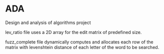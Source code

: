 # ADA
Design and analysis of algorithms project

lev_ratio file uses a 2D array for the edit matrix of predefined size.

fuzz_complete file dynamically computes and allocates each row of the matrix with levenshtein distance of each letter of the word to be searched.
